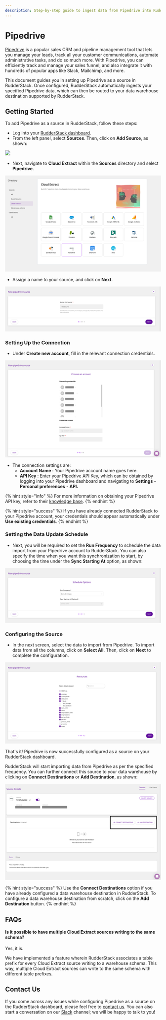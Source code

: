 ```yaml
---
description: Step-by-step guide to ingest data from Pipedrive into RudderStack.
---
```


# Pipedrive

[Pipedrive](https://www.pipedrive.com/) is a popular sales CRM and pipeline management tool that lets you manage your leads, track all your customer communications, automate administrative tasks, and do so much more. With Pipedrive, you can efficiently track and manage your sales funnel, and also integrate it with hundreds of popular apps like Slack, Mailchimp, and more.

This document guides you in setting up Pipedrive as a source in RudderStack. Once configured, RudderStack automatically ingests your specified Pipedrive data, which can then be routed to your data warehouse destination supported by RudderStack.

## Getting Started

To add Pipedrive as a source in RudderStack, follow these steps:

* Log into your [RudderStack dashboard](https://app.rudderlabs.com/signup?type=freetrial).
* From the left panel, select **Sources**. Then, click on **Add Source**, as shown:

![](../.gitbook/assets/1%20%284%29%20%283%29%20%283%29%20%283%29%20%283%29%20%283%29%20%283%29%20%283%29%20%283%29%20%283%29%20%283%29%20%283%29%20%283%29%20%283%29%20%283%29%20%283%29%20%282%29%20%283%29.png)

* Next, navigate to **Cloud Extract** within the **Sources** directory and select **Pipedrive**.

![](../.gitbook/assets/screen-shot-2021-02-09-at-5.06.53-pm.png)

* Assign a name to your source, and click on **Next**.

![](../.gitbook/assets/screen-shot-2021-02-09-at-5.07.17-pm.png)

### Setting Up the Connection

* Under **Create new account**, fill in the relevant connection credentials.

![](../.gitbook/assets/screen-shot-2021-02-09-at-5.08.24-pm.png)

* The connection settings are: 
  * **Account Name** : Your Pipedrive account name goes here.
  * **API Key** : Enter your Pipedrive API Key, which can be obtained by logging into your Pipedrive dashboard and navigating to **Settings** - **Personal preferences** - **API.**

{% hint style="info" %}
For more information on obtaining your Pipedrive API key, refer to their [knowledge base](https://support.pipedrive.com/hc/en-us/articles/207344545-How-can-I-find-my-personal-API-key-).
{% endhint %}

{% hint style="success" %}
If you have already connected RudderStack to your Pipedrive account, your credentials should appear automatically under **Use existing credentials**.
{% endhint %}

### Setting the Data Update Schedule

* Next, you will be required to set the **Run Frequency** to schedule the data import from your Pipedrive account to RudderStack. You can also specify the time when you want this synchronization to start, by choosing the time under the **Sync Starting At** option, as shown:

![](../.gitbook/assets/screen-shot-2021-02-09-at-5.08.36-pm.png)

### Configuring the Source

* In the next screen, select the data to import from Pipedrive. To import data from all the columns, click on **Select All**. Then, click on **Next** to complete the configuration.

![](../.gitbook/assets/screen-shot-2021-02-09-at-5.08.56-pm.png)

That's it! Pipedrive is now successfully configured as a source on your RudderStack dashboard. 

RudderStack will start importing data from Pipedrive as per the specified frequency. You can further connect this source to your data warehouse by clicking on **Connect Destinations** or **Add Destination**, as shown:

![](../.gitbook/assets/screen-shot-2021-02-09-at-5.09.24-pm.png)

{% hint style="success" %}
Use the **Connect Destinations** option if you have already configured a data warehouse destination in RudderStack. To configure a data warehouse destination from scratch, click on the **Add Destination** button.
{% endhint %}

## FAQs

#### Is it possible to have multiple Cloud Extract sources writing to the same schema?

Yes, it is. 

We have implemented a feature wherein RudderStack associates a table prefix for every Cloud Extract source writing to a warehouse schema. This way, multiple Cloud Extract sources can write to the same schema with different table prefixes.

## Contact Us

If you come across any issues while configuring Pipedrive as a source on the RudderStack dashboard, please feel free to [contact us](mailto:%20docs@rudderstack.com). You can also start a conversation on our [Slack](https://resources.rudderstack.com/join-rudderstack-slack) channel; we will be happy to talk to you!

